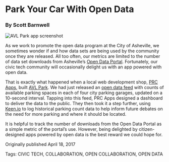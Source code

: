 # Park Your Car With Open Data
### By Scott Barnwell

![AVL Park app screenshot](../assets/avlpark.jpg "AVL Park app screenshot")

As we work to promote the open data program at the City of Asheville, we sometimes wonder if and how data sets are being used by the community once they are released. All too often, our metrics are limited to the number of data set downloads from Asheville’s [Open Data Portal](http://data.ashevillenc.gov/). Fortunately, our civic tech community will occasionally delight us with an app powered with open data.

That is exactly what happened when a local web development shop, [PRC Apps](https://www.prcapps.com/), built [AVL Park](http://avlpark.com/). We had just released an [open data feed](https://s3.amazonaws.com/asheville-parking-decks/spaces.json) with counts of available parking spaces in each of four city parking garages, updated on a 10-second interval. Tapping into this feed, PRC Apps designed a dashboard to deliver the data to the public. They then took it a step further, using [Keen.io](http://keen.io/) to log historical parking count data to help inform future debates on the need for more parking and where it should be located.

It is helpful to track the number of downloads from the Open Data Portal as a simple metric of the portal’s use. However, being delighted by citizen-designed apps powered by open data is the best reward we could hope for.


Originally published April 18, 2017

Tags: CIVIC TECH, COLLABORATION, OPEN COLLABORATION, OPEN DATA

